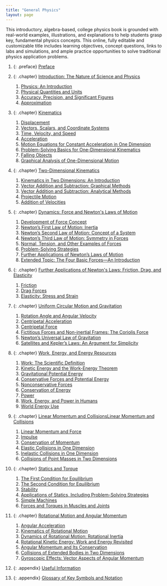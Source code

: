 ```yaml
---
title: "General Physics"
layout: page
---
```



<div data-type="abstract">
This introductory, algebra-based, college physics book is grounded with real-world examples, illustrations, and explanations to help students grasp key, fundamental physics concepts. This online, fully editable and customizable title includes learning objectives, concept questions, links to labs and simulations, and ample practice opportunities to solve traditional physics application problems.
</div>

1.  {: .preface} [Preface](contents/m42955.md)
2.  {: .chapter} [Introduction: The Nature of Science and Physics](contents/m42119.md)
    1.  [Physics: An Introduction](contents/m42092.md)
    2.  [Physical Quantities and Units](contents/m42091.md)
    3.  [Accuracy, Precision, and Significant Figures](contents/m42120.md)
    4.  [Approximation](contents/m42121.md)

3.  {: .chapter} [Kinematics](contents/m42122.md)
    1.  [Displacement](contents/m42033.md)
    2.  [Vectors, Scalars, and Coordinate Systems](contents/m42124.md)
    3.  [Time, Velocity, and Speed](contents/m42096.md)
    4.  [Acceleration](contents/m42100.md)
    5.  [Motion Equations for Constant Acceleration in One Dimension](contents/m42099.md)
    6.  [Problem-Solving Basics for One-Dimensional Kinematics](contents/m42125.md)
    7.  [Falling Objects](contents/m42102.md)
    8.  [Graphical Analysis of One-Dimensional Motion](contents/m42103.md)

4.  {: .chapter} [Two-Dimensional Kinematics](contents/m42126.md)
    1.  [Kinematics in Two Dimensions: An Introduction](contents/m42104.md)
    2.  [Vector Addition and Subtraction: Graphical Methods](contents/m42127.md)
    3.  [Vector Addition and Subtraction: Analytical Methods](contents/m42128.md)
    4.  [Projectile Motion](contents/m42042.md)
    5.  [Addition of Velocities](contents/m42045.md)

5.  {: .chapter} [Dynamics: Force and Newton\'s Laws of Motion](contents/m42129.md)
    1.  [Development of Force Concept](contents/m42069.md)
    2.  [Newton’s First Law of Motion: Inertia](contents/m42130.md)
    3.  [Newton’s Second Law of Motion: Concept of a System](contents/m42073.md)
    4.  [Newton’s Third Law of Motion: Symmetry in Forces](contents/m42074.md)
    5.  [Normal, Tension, and Other Examples of Forces](contents/m42075.md)
    6.  [Problem-Solving Strategies](contents/m42076.md)
    7.  [Further Applications of Newton’s Laws of Motion](contents/m42132.md)
    8.  [Extended Topic: The Four Basic Forces—An Introduction](contents/m42137.md)

6.  {: .chapter} [Further Applications of Newton\'s Laws: Friction, Drag, and Elasticity](contents/m42138.md)
    1.  [Friction](contents/m42139.md)
    2.  [Drag Forces](contents/m42080.md)
    3.  [Elasticity: Stress and Strain](contents/m42081.md)

7.  {: .chapter} [Uniform Circular Motion and Gravitation](contents/m42140.md)
    1.  [Rotation Angle and Angular Velocity](contents/m42083.md)
    2.  [Centripetal Acceleration](contents/m42084.md)
    3.  [Centripetal Force](contents/m42086.md)
    4.  [Fictitious Forces and Non-inertial Frames: The Coriolis Force](contents/m42142.md)
    5.  [Newton’s Universal Law of Gravitation](contents/m42143.md)
    6.  [Satellites and Kepler’s Laws: An Argument for Simplicity](contents/m42144.md)

8.  {: .chapter} [Work, Energy, and Energy Resources](contents/m42145.md)
    1.  [Work: The Scientific Definition](contents/m42146.md)
    2.  [Kinetic Energy and the Work-Energy Theorem](contents/m42147.md)
    3.  [Gravitational Potential Energy](contents/m42148.md)
    4.  [Conservative Forces and Potential Energy](contents/m42149.md)
    5.  [Nonconservative Forces](contents/m42150.md)
    6.  [Conservation of Energy](contents/m42151.md)
    7.  [Power](contents/m42152.md)
    8.  [Work, Energy, and Power in Humans](contents/m42153.md)
    9.  [World Energy Use](contents/m42154.md)

9.  {: .chapter} [Linear Momentum and Collisions](contents/m42155.md)[Linear Momentum and Collisions](contents/m42166.md)
    1.  [Linear Momentum and Force](contents/m42156.md)
    2.  [Impulse](contents/m42159.md)
    3.  [Conservation of Momentum](contents/m42162.md)
    4.  [Elastic Collisions in One Dimension](contents/m42163.md)
    5.  [Inelastic Collisions in One Dimension](contents/m42164.md)
    6.  [Collisions of Point Masses in Two Dimensions](contents/m42165.md)

10. {: .chapter} [Statics and Torque](contents/m42167.md)
    1.  [The First Condition for Equilibrium](contents/m42170.md)
    2.  [The Second Condition for Equilibrium](contents/m42171.md)
    3.  [Stability](contents/m42172.md)
    4.  [Applications of Statics, Including Problem-Solving Strategies](contents/m42173.md)
    5.  [Simple Machines](contents/m42174.md)
    6.  [Forces and Torques in Muscles and Joints](contents/m42175.md)

11. {: .chapter} [Rotational Motion and Angular Momentum](contents/m42176.md)
    1.  [Angular Acceleration](contents/m42177.md)
    2.  [Kinematics of Rotational Motion](contents/m42178.md)
    3.  [Dynamics of Rotational Motion: Rotational Inertia](contents/m42179.md)
    4.  [Rotational Kinetic Energy: Work and Energy Revisited](contents/m42180.md)
    5.  [Angular Momentum and Its Conservation](contents/m42182.md)
    6.  [Collisions of Extended Bodies in Two Dimensions](contents/m42183.md)
    7.  [Gyroscopic Effects: Vector Aspects of Angular Momentum](contents/m42184.md)


12. {: .appendix} [Useful Information](contents/m42720.md)
13. {: .appendix} [Glossary of Key Symbols and Notation](contents/m42709.md)
